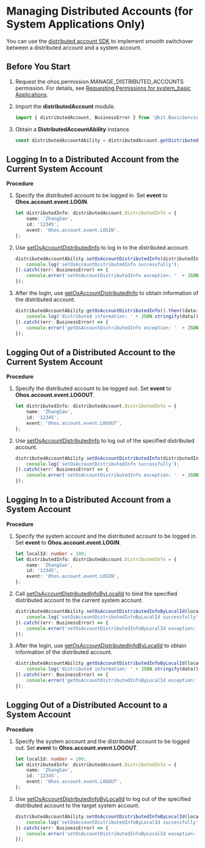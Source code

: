 # Managing Distributed Accounts (for System Applications Only)

<!--Kit: Basic Services Kit-->
<!--Subsystem: Account-->
<!--Owner: @steven-q-->
<!--Designer: @JiDong-CS1-->
<!--Tester: @zhaimengchao-->
<!--Adviser: @zengyawen-->

You can use the [distributed account SDK](../../reference/apis-basic-services-kit/js-apis-distributed-account.md) to implement smooth switchover between a distributed account and a system account.

## Before You Start

1. Request the ohos.permission.MANAGE_DISTRIBUTED_ACCOUNTS permission. For details, see [Requesting Permissions for system_basic Applications](../../security/AccessToken/determine-application-mode.md#requesting-permissions-for-system_basic-applications).

2. Import the **distributedAccount** module.

   ```ts
   import { distributedAccount, BusinessError } from '@kit.BasicServicesKit';
   ```

3. Obtain a **DistributedAccountAbility** instance.

   ```ts
   const distributedAccountAbility = distributedAccount.getDistributedAccountAbility();
   ```

## Logging In to a Distributed Account from the Current System Account

**Procedure**

1. Specify the distributed account to be logged in. Set **event** to **Ohos.account.event.LOGIN**.

   ```ts
   let distributedInfo: distributedAccount.DistributedInfo = {
       name: 'ZhangSan',
       id: '12345',
       event: 'Ohos.account.event.LOGIN',
   };
   ```

2. Use [setOsAccountDistributedInfo](../../reference/apis-basic-services-kit/js-apis-distributed-account.md#setosaccountdistributedinfo9) to log in to the distributed account.

   ```ts
   distributedAccountAbility.setOsAccountDistributedInfo(distributedInfo).then(() => {
       console.log('setOsAccountDistributedInfo successfully');
   }).catch((err: BusinessError) => {
       console.error('setOsAccountDistributedInfo exception: '  + JSON.stringify(err));
   });
   ```

3. After the login, use [getOsAccountDistributedInfo](../../reference/apis-basic-services-kit/js-apis-distributed-account.md#getosaccountdistributedinfo9) to obtain information of the distributed account.

   ```ts
   distributedAccountAbility.getOsAccountDistributedInfo().then((data: distributedAccount.DistributedInfo) => {
       console.log('distributed information: ' + JSON.stringify(data));
   }).catch((err: BusinessError) => {
       console.error('getOsAccountDistributedInfo exception: '  + JSON.stringify(err));
   });
   ```

## Logging Out of a Distributed Account to the Current System Account

**Procedure**

1. Specify the distributed account to be logged out. Set **event** to **Ohos.account.event.LOGOUT**.

   ```ts
   let distributedInfo: distributedAccount.DistributedInfo = {
       name: 'ZhangSan',
       id: '12345',
       event: 'Ohos.account.event.LOGOUT',
   };
   ```

2. Use [setOsAccountDistributedInfo](../../reference/apis-basic-services-kit/js-apis-distributed-account.md#setosaccountdistributedinfo9) to log out of the specified distributed account.

   ```ts
   distributedAccountAbility.setOsAccountDistributedInfo(distributedInfo).then(() => {
       console.log('setOsAccountDistributedInfo successfully');
   }).catch((err: BusinessError) => {
       console.error('setOsAccountDistributedInfo exception: '  + JSON.stringify(err));
   });
   ```

## Logging In to a Distributed Account from a System Account

**Procedure**

1. Specify the system account and the distributed account to be logged in. Set **event** to **Ohos.account.event.LOGIN**.

   ```ts
   let localId: number = 100;
   let distributedInfo: distributedAccount.DistributedInfo = {
       name: 'ZhangSan',
       id: '12345',
       event: 'Ohos.account.event.LOGIN',
   };
   ```

2. Call [setOsAccountDistributedInfoByLocalId](../../reference/apis-basic-services-kit/js-apis-distributed-account-sys.md#setosaccountdistributedinfobylocalid10) to bind the specified distributed account to the current system account.

   ```ts
   distributedAccountAbility.setOsAccountDistributedInfoByLocalId(localId, distributedInfo).then(() => {
       console.log('setOsAccountDistributedInfoByLocalId successfully');
   }).catch((err: BusinessError) => {
       console.error('setOsAccountDistributedInfoByLocalId exception: '  + JSON.stringify(err));
   });
   ```

3. After the login, use [getOsAccountDistributedInfoByLocalId](../../reference/apis-basic-services-kit/js-apis-distributed-account-sys.md#getosaccountdistributedinfobylocalid10) to obtain information of the distributed account.

   ```ts
   distributedAccountAbility.getOsAccountDistributedInfoByLocalId(localId).then((data: distributedAccount.DistributedInfo) => {
       console.log('distributed information: ' + JSON.stringify(data));
   }).catch((err: BusinessError) => {
       console.error('getOsAccountDistributedInfoByLocalId exception: '  + JSON.stringify(err));
   });
   ```

## Logging Out of a Distributed Account to a System Account

**Procedure**

1. Specify the system account and the distributed account to be logged out. Set **event** to **Ohos.account.event.LOGOUT**.

   ```ts
   let localId: number = 100;
   let distributedInfo: distributedAccount.DistributedInfo = {
       name: 'ZhangSan',
       id: '12345',
       event: 'Ohos.account.event.LOGOUT',
   };
   ```

2. Use [setOsAccountDistributedInfoByLocalId](../../reference/apis-basic-services-kit/js-apis-distributed-account-sys.md#setosaccountdistributedinfobylocalid10) to log out of the specified distributed account to the target system account.

   ```ts
   distributedAccountAbility.setOsAccountDistributedInfoByLocalId(localId, distributedInfo).then(() => {
       console.log('setOsAccountDistributedInfoByLocalId successfully');
   }).catch((err: BusinessError) => {
       console.error('setOsAccountDistributedInfoByLocalId exception: '  + JSON.stringify(err));
   });
   ```
